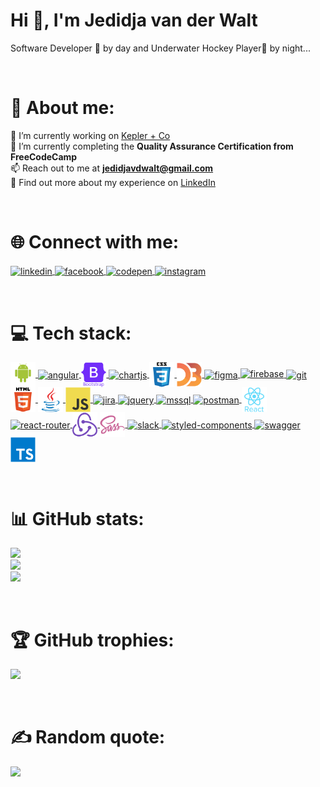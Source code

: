# Hi 👋, I'm Jedidja van der Walt

Software Developer 🤖 by day and Underwater Hockey Player🤿 by night...

<br />

# 💫 About me:

🔭 I’m currently working on [Kepler + Co](https://app.keplerco.io/)<br>
🌱 I’m currently completing the **Quality Assurance Certification from FreeCodeCamp**<br>
📫 Reach out to me at **jedidjavdwalt@gmail.com**<br>
📄 Find out more about my experience on [LinkedIn](https://www.linkedin.com/in/jedidjavdwalt/)<br>

<br />

# 🌐 Connect with me:

<p>
    <a href="https://linkedin.com/in/jedidjavdwalt" target="_blank">
        <img align="center" src="https://raw.githubusercontent.com/rahuldkjain/github-profile-readme-generator/master/src/images/icons/Social/linked-in-alt.svg" alt="linkedin" height="40" width="40" />
    </a>
    <a href="https://fb.com/jedidjavdwalt" target="_blank">
        <img align="center" src="https://raw.githubusercontent.com/rahuldkjain/github-profile-readme-generator/master/src/images/icons/Social/facebook.svg" alt="facebook" height="40" width="40" />
    </a>
    <a href="https://codepen.io/jedidjavdwalt" target="_blank">
        <img align="center" src="https://raw.githubusercontent.com/rahuldkjain/github-profile-readme-generator/master/src/images/icons/Social/codepen.svg" alt="codepen" height="40" width="40" />
    </a>
    <a href="https://instagram.com/jedidjavdwalt" target="_blank">
        <img align="center" src="https://raw.githubusercontent.com/rahuldkjain/github-profile-readme-generator/master/src/images/icons/Social/instagram.svg" alt="instagram" height="40" width="40" />
    </a>
</p>

<br />

# 💻 Tech stack:

<p> 
    <a href="https://developer.android.com" target="_blank"> 
        <img align="center" src="https://raw.githubusercontent.com/devicons/devicon/master/icons/android/android-original-wordmark.svg" alt="android" width="40" height="40"/> 
    </a>
    <a href="https://angular.io" target="_blank"> 
        <img align="center" src="https://angular.io/assets/images/logos/angular/angular.svg" alt="angular" width="40" height="40"/> 
    </a> 
    <a href="https://getbootstrap.com" target="_blank"> 
        <img align="center" src="https://raw.githubusercontent.com/devicons/devicon/master/icons/bootstrap/bootstrap-plain-wordmark.svg" alt="bootstrap" width="40" height="40"/> 
    </a> 
    <a href="https://www.chartjs.org" target="_blank"> 
        <img align="center" src="https://www.chartjs.org/media/logo-title.svg" alt="chartjs" width="40" height="40"/> 
    </a> 
    <a href="https://www.w3schools.com/css/" target="_blank"> 
        <img align="center" src="https://raw.githubusercontent.com/devicons/devicon/master/icons/css3/css3-original-wordmark.svg" alt="css3" width="40" height="40"/> 
    </a> 
    <a href="https://d3js.org/" target="_blank"> 
        <img align="center" src="https://raw.githubusercontent.com/devicons/devicon/master/icons/d3js/d3js-original.svg" alt="d3js" width="40" height="40"/> 
    </a> 
    <a href="https://www.figma.com/" target="_blank"> 
        <img align="center" src="https://www.vectorlogo.zone/logos/figma/figma-icon.svg" alt="figma" width="40" height="40"/> </a> <a href="https://firebase.google.com/" target="_blank" rel="noreferrer"> <img src="https://www.vectorlogo.zone/logos/firebase/firebase-icon.svg" alt="firebase" width="40" height="40"/> 
    </a> 
    <a href="https://git-scm.com/" target="_blank"> 
        <img align="center" src="https://www.vectorlogo.zone/logos/git-scm/git-scm-icon.svg" alt="git" width="40" height="40"/> 
    </a> 
    <a href="https://www.w3.org/html/" target="_blank"> 
        <img align="center" src="https://raw.githubusercontent.com/devicons/devicon/master/icons/html5/html5-original-wordmark.svg" alt="html5" width="40" height="40"/> 
    </a> 
    <a href="https://www.java.com" target="_blank"> 
        <img align="center" src="https://raw.githubusercontent.com/devicons/devicon/master/icons/java/java-original.svg" alt="java" width="40" height="40"/> 
    </a> 
    <a href="https://developer.mozilla.org/en-US/docs/Web/JavaScript" target="_blank"> 
        <img align="center" src="https://raw.githubusercontent.com/devicons/devicon/master/icons/javascript/javascript-original.svg" alt="javascript" width="40" height="40"/> 
    </a> 
    <a href="https://www.atlassian.com/software/jira" target="_blank"> 
        <img align="center" src="https://wac-cdn.atlassian.com/dam/jcr:0b915e87-bb12-4795-8d4a-966ce618f2c0/Jira%20Software-icon-blue.svg?cdnVersion=696" alt="jira" width="40" height="40"/> 
    </a> 
    <a href="https://jquery.com" target="_blank"> 
        <img align="center" src="https://cdn.iconscout.com/icon/free/png-256/jquery-9-1175154.png" alt="jquery" width="40" height="40"/> 
    </a> 
    <a href="https://www.microsoft.com/en-us/sql-server" target="_blank"> 
        <img align="center" src="https://www.svgrepo.com/show/303229/microsoft-sql-server-logo.svg" alt="mssql" width="40" height="40"/> 
    </a> 
    <a href="https://postman.com" target="_blank"> 
        <img align="center" src="https://www.vectorlogo.zone/logos/getpostman/getpostman-icon.svg" alt="postman" width="40" height="40"/> 
    </a> 
    <a href="https://reactjs.org/" target="_blank"> 
        <img align="center" src="https://raw.githubusercontent.com/devicons/devicon/master/icons/react/react-original-wordmark.svg" alt="react" width="40" height="40"/> 
    </a> 
    <a href="https://reactrouter.com/en/main" target="_blank"> 
        <img align="center" src="https://pics.freeicons.io/uploads/icons/png/9267873881551942642-512.png" alt="react-router" width="40" height="40"/> 
    </a> 
    <a href="https://redux.js.org" target="_blank"> 
        <img align="center" src="https://raw.githubusercontent.com/devicons/devicon/master/icons/redux/redux-original.svg" alt="redux" width="40" height="40"/> 
    </a> 
    <a href="https://sass-lang.com" target="_blank"> 
        <img align="center" src="https://raw.githubusercontent.com/devicons/devicon/master/icons/sass/sass-original.svg" alt="sass" width="40" height="40"/> 
    </a> 
    <a href="https://slack.com" target="_blank"> 
        <img align="center" src="https://upload.wikimedia.org/wikipedia/commons/thumb/d/d5/Slack_icon_2019.svg/2048px-Slack_icon_2019.svg.png" alt="slack" width="40" height="40"/> 
    </a> 
    <a href="https://styled-components.com" target="_blank"> 
        <img align="center" src="https://raw.githubusercontent.com/styled-components/brand/bde053200192814dcd55923b6e41884d18e51665/styled-components.svg" alt="styled-components" width="40" height="40"/> 
    </a> 
    <a href="https://swagger.io" target="_blank"> 
        <img align="center" src="https://static-00.iconduck.com/assets.00/swagger-icon-512x512-gm88w2os.png" alt="swagger" width="40" height="40"/> 
    </a> 
    <a href="https://www.typescriptlang.org/" target="_blank"> 
        <img align="center" src="https://raw.githubusercontent.com/devicons/devicon/master/icons/typescript/typescript-original.svg" alt="typescript" width="40" height="40"/> 
    </a>
</p>

<br />

# 📊 GitHub stats:

![](https://github-readme-stats.vercel.app/api?username=jedidjavdwalt&theme=tokyonight&hide_border=true&include_all_commits=false&count_private=true)<br/>
![](https://github-readme-streak-stats.herokuapp.com/?user=jedidjavdwalt&theme=tokyonight&hide_border=true)<br/>
![](https://github-readme-stats.vercel.app/api/top-langs/?username=jedidjavdwalt&theme=tokyonight&hide_border=true&include_all_commits=false&count_private=true&layout=compact)

<br />

# 🏆 GitHub trophies:

![](https://github-profile-trophy.vercel.app/?username=jedidjavdwalt&theme=tokyonight&no-frame=true&no-bg=false&margin-w=4)

<br />

# ✍️ Random quote:

![](https://quotes-github-readme.vercel.app/api?type=horizontal&theme=tokyonight)

<br />
